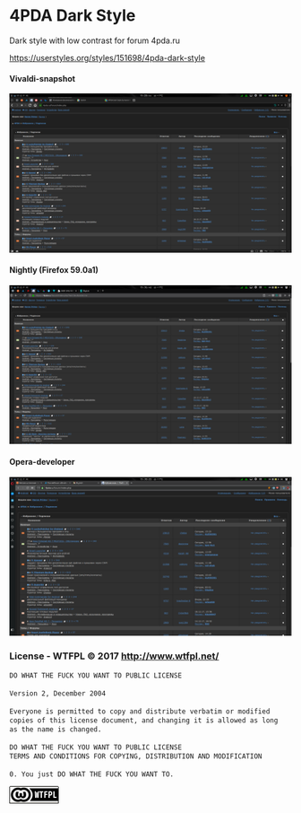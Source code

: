 # 4PDA Dark Style
Dark style with low contrast for forum 4pda.ru

https://userstyles.org/styles/151698/4pda-dark-style

#### Vivaldi-snapshot

![](/screenshots/4pda-vivaldi.png?raw=true)

#### Nightly (Firefox 59.0a1)

![](/screenshots/4pda-nightly.png?raw=true)

#### Opera-developer

![](/screenshots/4pda-opera.png?raw=true)

### License - WTFPL © 2017  http://www.wtfpl.net/ 

```
DO WHAT THE FUCK YOU WANT TO PUBLIC LICENSE 

Version 2, December 2004

Everyone is permitted to copy and distribute verbatim or modified
copies of this license document, and changing it is allowed as long
as the name is changed.

DO WHAT THE FUCK YOU WANT TO PUBLIC LICENSE
TERMS AND CONDITIONS FOR COPYING, DISTRIBUTION AND MODIFICATION

0. You just DO WHAT THE FUCK YOU WANT TO.

```
[![WTFPL](/screenshots/wtfpl-badge-1.png?raw=true)](http://www.wtfpl.net "WTFPL")
